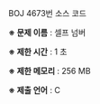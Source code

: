 BOJ 4673번 소스 코드

<b>※ 문제 이름</b> : 셀프 넘버

<b>※ 제한 시간</b> : 1 초

<b>※ 제한 메모리</b> : 256 MB

<b>※ 제출 언어</b> : C
